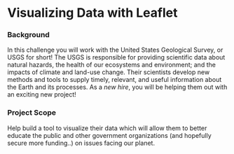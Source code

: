 # Visualizing Data with Leaflet

### Background
In this challenge you will work with the United States Geological Survey, or USGS for short! The USGS is responsible for providing scientific data about natural hazards, the health of our ecosystems and environment; and the impacts of climate and land-use change. Their scientists develop new methods and tools to supply timely, relevant, and useful information about the Earth and its processes. As a *new hire*, you will be helping them out with an exciting new project!

### Project Scope
Help build a tool to visualize their data which will allow them to better educate the public and other government organizations (and hopefully secure more funding..) on issues facing our planet.